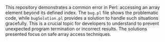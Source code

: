 This repository demonstrates a common error in Perl: accessing an array element beyond its defined index.  The `bug.pl` file shows the problematic code, while `bugSolution.pl` provides a solution to handle such situations gracefully. This is a crucial topic for developers to understand to prevent unexpected program termination or incorrect results.  The solutions presented focus on safe array access techniques.